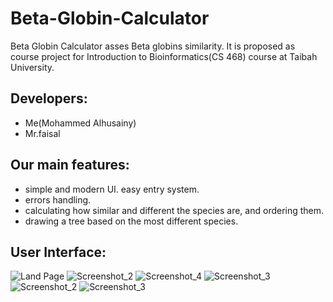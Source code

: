 # Beta-Globin-Calculator
Beta Globin Calculator asses Beta globins similarity. It is proposed as course project for Introduction to Bioinformatics(CS 468) course at Taibah University.

## Developers:
* Me(Mohammed Alhusainy)
* Mr.faisal

## Our main features: 
* simple and modern UI. easy entry system. 
* errors handling. 
* calculating how similar and different the species are, and ordering them. 
* drawing a tree based on the most different species.

## User Interface:

![Land Page](https://user-images.githubusercontent.com/80723154/209484223-fecaa6d5-8fea-4f8f-9b6e-0c0243753f07.png)
![Screenshot_2](https://user-images.githubusercontent.com/80723154/209484225-c9d9f217-1c5c-4dec-8a0d-943d0cd64528.png)
![Screenshot_4](https://user-images.githubusercontent.com/80723154/209484226-104fafd8-7ed8-4448-b8ed-dc85602497a9.png)
![Screenshot_3](https://user-images.githubusercontent.com/80723154/209484228-02673e40-240c-4221-aaa5-bf8ad176b4c0.png)
![Screenshot_2](https://user-images.githubusercontent.com/80723154/209484230-1f3dc121-cef6-4ef3-b2ab-175ffd74b316.png)
![Screenshot_3](https://user-images.githubusercontent.com/80723154/209484231-f6233bec-8e40-46fe-9841-7324b836d106.png)
